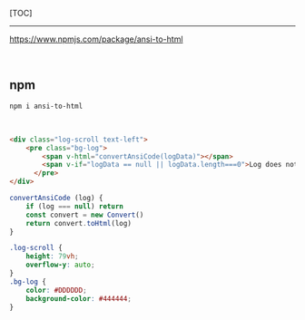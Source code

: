 
[TOC]

------

https://www.npmjs.com/package/ansi-to-html

<br>

## npm

`npm i ansi-to-html`

<Br>

```html
<div class="log-scroll text-left">
    <pre class="bg-log">
        <span v-html="convertAnsiCode(logData)"></span>
        <span v-if="logData == null || logData.length===0">Log does not exist.<br></span>
      </pre>
</div>
```

```js
convertAnsiCode (log) {
    if (log === null) return
    const convert = new Convert()
    return convert.toHtml(log)
}
```

```css
.log-scroll {
    height: 79vh; 
    overflow-y: auto;
}
.bg-log {
    color: #DDDDDD;
    background-color: #444444;
}
```



